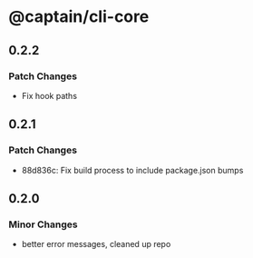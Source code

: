 # @captain/cli-core

## 0.2.2

### Patch Changes

- Fix hook paths

## 0.2.1

### Patch Changes

- 88d836c: Fix build process to include package.json bumps

## 0.2.0

### Minor Changes

- better error messages, cleaned up repo
